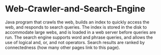 # Web-Crawler-and-Search-Engine
Java program that crawls the web, builds an index to quickly access the web, and responds to search queries. The index is stored in the disk to accommodate large webs, and is loaded in a web server before queries are run. The search engine supports word and phrase queries, and allows the use of logical and, or, and not operators. Search results are ranked by connectedness (how many other pages link to this page).
